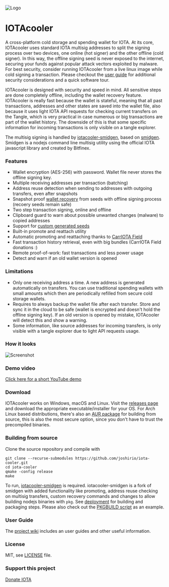 ![Logo](https://raw.githubusercontent.com/joshirio/iota-cooler/master/resources/icons/iotacooler_64.png "logo")
# IOTAcooler
A cross-platform cold storage and spending wallet for IOTA. At its core, IOTAcooler uses standard IOTA multisig addresses to split the signing process over two devices, one online (hot signer) and the other offline (cold signer). In this way, the offline signing seed is never exposed to the internet, securing your funds against popular attack vectors exploited by malware. For best security, consider running IOTAcooler from a live linux image while cold signing a transaction. Please checkout the [user guide](https://github.com/joshirio/iota-cooler/wiki/User-Guide) for additional security considerations and a quick software tour.

IOTAcooler is designed with security and speed in mind. All sensitive steps are done completely offline, including the wallet recovery feature. IOTAcooler is really fast because the wallet is stateful, meaning that all past transactions, addresses and other states are saved into the wallet file, also because it uses light IOTA API requests for checking current transfers on the Tangle, which is very practical in case numerous or big transactions are part of the wallet history. The downside of this is that some specific information for incoming transactions is only visible on a tangle explorer.

The multisig signing is handled by [iotacooler-smidgen](https://github.com/joshirio/iota-cooler-smidgen), based on [smidgen](https://github.com/bitfinexcom/smidgen). Smidgen is a nodejs command line multisig utility using the official IOTA javascript library and created by Bitfinex.

### Features
- Wallet encryption (AES-256) with password. Wallet file never stores the offline signing key.
- Multiple receiving addresses per transaction (batching)
- Address reuse detection when sending to addresses with outgoing transfers, even after snapshots
- Snapshot proof [wallet recovery](https://github.com/joshirio/iota-cooler/wiki/Wallet-Recovery-from-IOTAcooler-Seeds) from seeds with offline signing process (recoery seeds remain safe)
- Two step transaction signing, online and offline
- Clipboard guard to warn about possible unwanted changes (malware) to copied addresses
- Support for [custom generated seeds](https://github.com/joshirio/iota-cooler/wiki/Generating-IOTA-Seeds-Securely)
- Built-in promote and reattach utility
- Automatic promoting and reattaching thanks to [CarrIOTA Field](http://field.carriota.com/)
- Fast transaction history retrieval, even with big bundles (CarrIOTA Field donations :)
- Remote proof-of-work: fast transactions and less power usage
- Detect and warn if an old wallet version is opened

### Limitations
- Only one receiving address a time. A new address is generated automatically on transfers. You can use traditional spending wallets with small amounts which then are periodically refilled from secure cold storage wallets.
- Requires to always backup the wallet file after each transfer. Store and sync it in the cloud to be safe (wallet is encrypted and doesn't hold the offline signing key). If an old version is opened by mistake, IOTAcooler will detect this and show a warning.
- Some information, like source addresses for incoming transfers, is only visible with a tangle explorer due to light API requests usage.

### How it looks
![Screenshot](https://raw.githubusercontent.com/joshirio/iota-cooler/master/stuff/screenshots/mainwindow.gif "Wallet screenshot")

### Demo video
[Click here for a short YouTube demo](https://youtu.be/MegEEOyEkgk)

### Download
IOTAcooler works on Windows, macOS and Linux. Visit the [releases page](https://github.com/joshirio/iota-cooler/releases) and download the appropriate executable/installer for your OS. For Arch Linux based distributions, there's also an [AUR package](https://aur.archlinux.org/packages/iotacooler/) for building from source, this is also the most secure option, since you don't have to trust the precompiled binaries.

### Building from source
Clone the source repository and compile with
```
git clone --recurse-submodules https://github.com/joshirio/iota-cooler.git
cd iota-cooler
qmake -config release
make
```
To run, [iotacooler-smidgen](https://github.com/joshirio/iota-cooler-smidgen) is required. iotacooler-smidgen is a fork of smidgen with added functionality like promoting, address reuse checking on multisig transfers, custom recovery commands and changes to allow building nodejs binaries with `pkg`.
See [deployment](https://github.com/joshirio/iota-cooler/blob/master/stuff/deployment/README.md) for building and packaging steps.
Please also check out the [PKGBUILD script](https://github.com/joshirio/iota-cooler/blob/master/stuff/deployment/linux/PKGBUILD) as an example.

### User Guide
The [project wiki](https://github.com/joshirio/iota-cooler/wiki) includes an user guides and other useful information.

### License
MIT, see [LICENSE](https://github.com/joshirio/iota-cooler/blob/master/LICENSE) file.

### Support this project
[Donate IOTA](https://github.com/joshirio/iota-cooler/blob/master/doc/donate.md)

